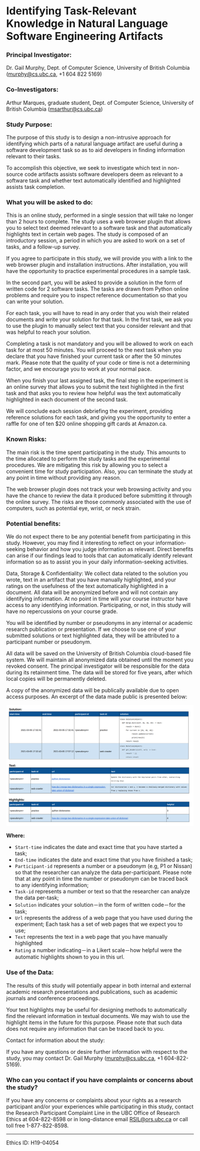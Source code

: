 # Identifying Task-Relevant Knowledge in Natural Language Software Engineering Artifacts


### Principal Investigator: 
Dr. Gail Murphy, Dept. of Computer Science, University of British Columbia (murphy@cs.ubc.ca, +1 604 822 5169)

### Co-Investigators: 
Arthur Marques, graduate student, Dept. of Computer Science, University of British Columbia (msarthur@cs.ubc.ca)

### Study Purpose:

The purpose of this study is to design a non-intrusive approach for identifying which parts of a natural language artifact are useful during a software development task so as to aid developers in finding information relevant to their tasks.

To accomplish this objective, we seek to investigate which text in non-source code artifacts assists software developers deem as relevant to a software task and whether text automatically identified and highlighted assists task completion.

### What you will be asked to do:

This  is an online study, performed in a single session that will take no longer than 2 hours to complete. The study uses a web browser plugin that allows you to select text deemed relevant to a software task and that automatically highlights text in certain web pages. The study is composed of an introductory session, a period in which you are asked to work on a set of tasks, and a follow-up survey. 

If you agree to participate in this study, we will provide you with a link to the web browser plugin and installation instructions. After installation, you will have the opportunity to practice experimental procedures in a sample task.

In the second part, you will be asked to provide a solution in the form of written code for 2 software tasks. The tasks are drawn from Python online problems and require you to inspect reference documentation so that you can write your solution. 

For each task, you will have to read in any order that you wish their related documents and write your solution for that task. In the first task, we ask you to use the plugin to manually select text that you consider relevant and that was helpful to reach your solution. 

Completing a task is not mandatory and you will be allowed to work on each task for at most 50 minutes. You will proceed to the next task when you declare that you have finished your current task or after the 50 minutes mark. Please note that the quality of your code or time is not a determining factor, and we encourage you to work at your normal pace. 

When you finish your last assigned task, the final step in the experiment is an online survey that allows you to submit the text highlighted in the first task and that asks you to review how helpful was the text automatically highlighted in each document of the second task.

We will conclude each session debriefing the experiment, providing reference solutions for each task, and giving you the opportunity to enter a raffle for one of ten $20 online shopping gift cards at Amazon.ca.

### Known Risks:

The main risk is the time spent participating in the study. This amounts to the time allocated to perform the study tasks and the experimental procedures. We are mitigating this risk by allowing you to select a convenient time for study participation. Also, you can terminate the study at any point in time without providing any reason.

The web browser plugin does not track your web browsing activity and you have the chance to review the data it produced before submitting it through the online survey. The risks are those commonly associated with the use of computers, such as potential eye, wrist, or neck strain.

### Potential benefits:

We do not expect there to be any potential benefit from participating in this study. However, you may find it interesting to reflect on your information-seeking behavior and how you judge information as relevant. Direct benefits can arise if our findings lead to tools that can automatically identify relevant information so as to assist you in your daily information-seeking activities. 

Data, Storage & Confidentiality:
We collect data related to the solution you wrote, text in an artifact that you have manually highlighted, and your ratings on the usefulness of the text automatically highlighted in a document. All data will be anonymized before and will not contain any identifying information. At no point in time will your course instructor have access to any identifying information. Participating, or not, in this study will have no repercussions on your course grade.

You will be identified by number or pseudonyms in any internal or academic research publication or presentation. If we choose to use one of your submitted solutions or text highlighted data, they will be attributed to a participant number or pseudonym. 

All data will be saved on the University of British Columbia cloud-based file system. We will maintain all anonymized data obtained until the moment you revoked consent. The principal investigator will be responsible for the data during its retainment time. The data will be stored for five years, after which local copies will be permanently deleted. 

A copy of the anonymized data will be publically available due to open access purposes. An excerpt of the data made public is presented below:

![image info](./descriptions/erb-sample-data.png)

**Where:**

* `Start-time` indicates the date and exact time that you have started a task;
* `End-time` indicates the date and exact time that you have finished a task;
* `Participant-id` represents a number or a pseudonym (e.g, P1 or Nissan) so that the researcher can analyze the data per-participant. Please note that at any point in time the number or pseudonym can be traced back to any identifying information;
* `Task-id` represents a number or text so that the researcher can analyze the data per-task;
* `Solution` indicates your solution－in the form of written code－for the task;
* `Url` represents the address of a web page that you have used during the experiment; Each task has a set of web pages that we expect you to use; 
* `Text` represents the text in a web page that you have manually highlighted 
* `Rating` a number indicating－in a Likert scale－how helpful were the automatic highlights shown to you in this url.


### Use of the Data:

The results of this study will potentially appear in both internal and external academic research presentations and publications, such as academic journals and conference proceedings.

Your text highlights may be useful for designing methods to automatically find the relevant information in textual documents. We may wish to use the highlight items in the future for this purpose. Please note that such data does not require any information that can be traced back to you.

Contact for information about the study:

If you have any questions or desire further information with respect to the study, you may contact Dr. Gail Murphy (murphy@cs.ubc.ca, +1 604-822-5169).


### Who can you contact if you have complaints or concerns about the study?

If you have any concerns or complaints about your rights as a research participant and/or your experiences while participating in this study, contact the Research Participant Complaint Line in the UBC Office of Research Ethics at 604-822-8598 or in long-distance email RSIL@ors.ubc.ca or call toll free 1-877-822-8598.

____

Ethics ID: H19-04054

